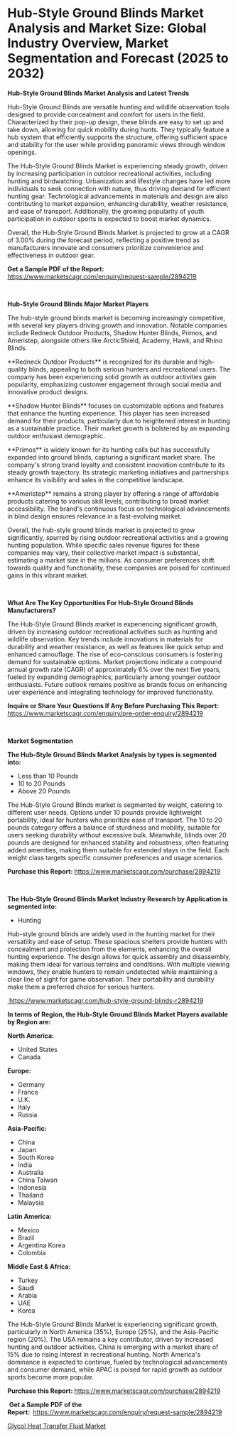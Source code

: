 <p><h1>Hub-Style Ground Blinds Market Analysis and Market Size: Global Industry Overview, Market Segmentation and Forecast (2025 to 2032)</h1></p><p><strong>Hub-Style Ground Blinds Market Analysis and Latest Trends</strong></p>
<p><p>Hub-Style Ground Blinds are versatile hunting and wildlife observation tools designed to provide concealment and comfort for users in the field. Characterized by their pop-up design, these blinds are easy to set up and take down, allowing for quick mobility during hunts. They typically feature a hub system that efficiently supports the structure, offering sufficient space and stability for the user while providing panoramic views through window openings.</p><p>The Hub-Style Ground Blinds Market is experiencing steady growth, driven by increasing participation in outdoor recreational activities, including hunting and birdwatching. Urbanization and lifestyle changes have led more individuals to seek connection with nature, thus driving demand for efficient hunting gear. Technological advancements in materials and design are also contributing to market expansion, enhancing durability, weather resistance, and ease of transport. Additionally, the growing popularity of youth participation in outdoor sports is expected to boost market dynamics.</p><p>Overall, the Hub-Style Ground Blinds Market is projected to grow at a CAGR of 3.00% during the forecast period, reflecting a positive trend as manufacturers innovate and consumers prioritize convenience and effectiveness in outdoor gear.</p></p>
<p><strong>Get a Sample PDF of the Report:&nbsp;</strong> <a href="https://www.marketscagr.com/enquiry/request-sample/2894219?utm_campaign=3228&utm_medium=2&utm_source=Github&utm_content=ia&utm_term=15032025&utm_id=hub-style-ground-blinds">https://www.marketscagr.com/enquiry/request-sample/2894219</a></p>
<p>&nbsp;</p>
<p><strong>Hub-Style Ground Blinds Major Market Players</strong></p>
<p><p>The hub-style ground blinds market is becoming increasingly competitive, with several key players driving growth and innovation. Notable companies include Redneck Outdoor Products, Shadow Hunter Blinds, Primos, and Ameristep, alongside others like ArcticShield, Academy, Hawk, and Rhino Blinds.</p><p>**Redneck Outdoor Products** is recognized for its durable and high-quality blinds, appealing to both serious hunters and recreational users. The company has been experiencing solid growth as outdoor activities gain popularity, emphasizing customer engagement through social media and innovative product designs. </p><p>**Shadow Hunter Blinds** focuses on customizable options and features that enhance the hunting experience. This player has seen increased demand for their products, particularly due to heightened interest in hunting as a sustainable practice. Their market growth is bolstered by an expanding outdoor enthusiast demographic.</p><p>**Primos** is widely known for its hunting calls but has successfully expanded into ground blinds, capturing a significant market share. The company's strong brand loyalty and consistent innovation contribute to its steady growth trajectory. Its strategic marketing initiatives and partnerships enhance its visibility and sales in the competitive landscape.</p><p>**Ameristep** remains a strong player by offering a range of affordable products catering to various skill levels, contributing to broad market accessibility. The brand's continuous focus on technological advancements in blind design ensures relevance in a fast-evolving market.</p><p>Overall, the hub-style ground blinds market is projected to grow significantly, spurred by rising outdoor recreational activities and a growing hunting population. While specific sales revenue figures for these companies may vary, their collective market impact is substantial, estimating a market size in the millions. As consumer preferences shift towards quality and functionality, these companies are poised for continued gains in this vibrant market.</p></p>
<p>&nbsp;</p>
<p><strong>What Are The Key Opportunities For Hub-Style Ground Blinds Manufacturers?</strong></p>
<p><p>The Hub-Style Ground Blinds market is experiencing significant growth, driven by increasing outdoor recreational activities such as hunting and wildlife observation. Key trends include innovations in materials for durability and weather resistance, as well as features like quick setup and enhanced camouflage. The rise of eco-conscious consumers is fostering demand for sustainable options. Market projections indicate a compound annual growth rate (CAGR) of approximately 6% over the next five years, fueled by expanding demographics, particularly among younger outdoor enthusiasts. Future outlook remains positive as brands focus on enhancing user experience and integrating technology for improved functionality.</p></p>
<p><strong>Inquire or Share Your Questions If Any Before Purchasing This Report:</strong> <a href="https://www.marketscagr.com/enquiry/pre-order-enquiry/2894219?utm_campaign=3228&utm_medium=2&utm_source=Github&utm_content=ia&utm_term=15032025&utm_id=hub-style-ground-blinds">https://www.marketscagr.com/enquiry/pre-order-enquiry/2894219</a></p>
<p>&nbsp;</p>
<p><strong>Market Segmentation</strong></p>
<p><strong>The Hub-Style Ground Blinds Market Analysis by types is segmented into:</strong></p>
<p><ul><li>Less than 10 Pounds</li><li>10 to 20 Pounds</li><li>Above 20 Pounds</li></ul></p>
<p><p>The Hub-Style Ground Blinds market is segmented by weight, catering to different user needs. Options under 10 pounds provide lightweight portability, ideal for hunters who prioritize ease of transport. The 10 to 20 pounds category offers a balance of sturdiness and mobility, suitable for users seeking durability without excessive bulk. Meanwhile, blinds over 20 pounds are designed for enhanced stability and robustness, often featuring added amenities, making them suitable for extended stays in the field. Each weight class targets specific consumer preferences and usage scenarios.</p></p>
<p><strong>Purchase this Report:&nbsp;</strong><a href="https://www.marketscagr.com/purchase/2894219?utm_campaign=3228&utm_medium=2&utm_source=Github&utm_content=ia&utm_term=15032025&utm_id=hub-style-ground-blinds">https://www.marketscagr.com/purchase/2894219</a></p>
<p>&nbsp;</p>
<p><strong>The Hub-Style Ground Blinds Market Industry Research by Application is segmented into:</strong></p>
<p><ul><li>Hunting</li></ul></p>
<p><p>Hub-style ground blinds are widely used in the hunting market for their versatility and ease of setup. These spacious shelters provide hunters with concealment and protection from the elements, enhancing the overall hunting experience. The design allows for quick assembly and disassembly, making them ideal for various terrains and conditions. With multiple viewing windows, they enable hunters to remain undetected while maintaining a clear line of sight for game observation. Their portability and durability make them a preferred choice for serious hunters.</p></p>
<p><a href="https://www.marketscagr.com/hub-style-ground-blinds-r2894219?utm_campaign=3228&utm_medium=2&utm_source=Github&utm_content=ia&utm_term=15032025&utm_id=hub-style-ground-blinds">&nbsp;https://www.marketscagr.com/hub-style-ground-blinds-r2894219</a></p>
<p><strong>In terms of Region, the Hub-Style Ground Blinds Market Players available by Region are:</strong></p>
<p>
    <p> <strong> North America: </strong>
        <ul>
            <li>United States</li>
            <li>Canada</li>
        </ul>
        </p> 
    <p> <strong> Europe: </strong>
        <ul>
            <li>Germany</li>
            <li>France</li>
            <li>U.K.</li>
            <li>Italy</li>
            <li>Russia</li>
        </ul>
        </p> 
    <p> <strong> Asia-Pacific: </strong>
        <ul>
            <li>China</li>
            <li>Japan</li>
            <li>South Korea</li>
            <li>India</li>
            <li>Australia</li>
            <li>China Taiwan</li>
            <li>Indonesia</li>
            <li>Thailand</li>
            <li>Malaysia</li>
        </ul>
        </p> 
    <p> <strong> Latin America: </strong>
        <ul>
            <li>Mexico</li>
            <li>Brazil</li>
            <li>Argentina Korea</li>
            <li>Colombia</li>
        </ul>
        </p> 
    <p> <strong> Middle East & Africa: </strong>
        <ul>
            <li>Turkey</li>
            <li>Saudi</li>
            <li>Arabia</li>
            <li>UAE</li>
            <li>Korea</li>
        </ul>
    </p>
    </p>
<p><p>The Hub-Style Ground Blinds Market is experiencing significant growth, particularly in North America (35%), Europe (25%), and the Asia-Pacific region (20%). The USA remains a key contributor, driven by increased hunting and outdoor activities. China is emerging with a market share of 15% due to rising interest in recreational hunting. North America's dominance is expected to continue, fueled by technological advancements and consumer demand, while APAC is poised for rapid growth as outdoor sports become more popular.</p></p>
<p><strong>Purchase this Report: </strong><a href="https://www.marketscagr.com/purchase/2894219?utm_campaign=3228&utm_medium=2&utm_source=Github&utm_content=ia&utm_term=15032025&utm_id=hub-style-ground-blinds">https://www.marketscagr.com/purchase/2894219</a></p>
<p>&nbsp;<strong>Get a Sample PDF of the Report:&nbsp;&nbsp;</strong><a href="https://www.marketscagr.com/enquiry/request-sample/2894219?utm_campaign=3228&utm_medium=2&utm_source=Github&utm_content=ia&utm_term=15032025&utm_id=hub-style-ground-blinds">https://www.marketscagr.com/enquiry/request-sample/2894219</a></p>
<p><strong></strong></p>
<p><p><a href="https://github.com/elodielamto06/Market-Research-Report-List-1/blob/main/glycol-heat-transfer-fluid-market.md?utm_campaign=3228&utm_medium=2&utm_source=Github&utm_content=ia&utm_term=15032025&utm_id=hub-style-ground-blinds">Glycol Heat Transfer Fluid Market</a></p></p>